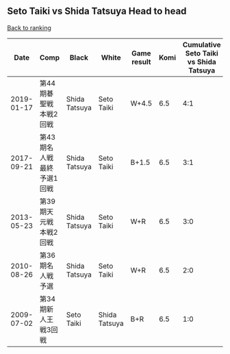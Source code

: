 ## Seto Taiki vs Shida Tatsuya Head to head

[Back to ranking](../../index.md)




| **Date** | **Comp** | **Black** | **White** | **Game result** | **Komi** | **Cumulative Seto Taiki vs Shida Tatsuya** | **Seto Taiki streak** | **Shida Tatsuya streak** | 
| --- | --- | --- | --- | --- | --- | --- | --- | --- |
| 2019-01-17 | 第44期碁聖戦本戦2回戦 | Shida Tatsuya | Seto Taiki | W+4.5 | 6.5 | 4:1 | 1 | 0 | 
| 2017-09-21 | 第43期名人戦　最終予選1回戦 | Shida Tatsuya | Seto Taiki | B+1.5 | 6.5 | 3:1 | 0 | 1 | 
| 2013-05-23 | 第39期天元戦本戦2回戦 | Shida Tatsuya | Seto Taiki | W+R | 6.5 | 3:0 | 3 | 0 | 
| 2010-08-26 | 第36期名人戦予選 | Shida Tatsuya | Seto Taiki | W+R | 6.5 | 2:0 | 2 | 0 | 
| 2009-07-02 | 第34期新人王戦3回戦 | Seto Taiki | Shida Tatsuya | B+R | 6.5 | 1:0 | 1 | 0 |




